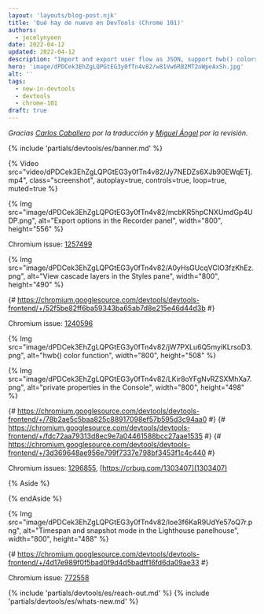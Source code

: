 ```yaml
---
layout: 'layouts/blog-post.njk'
title: 'Qué hay de nuevo en DevTools (Chrome 101)'
authors:
  - jecelynyeen
date: 2022-04-12
updated: 2022-04-12
description: "Import and export user flow as JSON, support hwb() colors, view cascade layers in the Styles pane and more."
hero: 'image/dPDCek3EhZgLQPGtEG3y0fTn4v82/w81Vw6R82MT2oWpeAxSh.jpg'
alt: ''
tags:
  - new-in-devtools
  - devtools
  - chrome-101
draft: true
---
```


_Gracias [Carlos Caballero](https://carloscaballero.io) por la traducción y [Miguel Ángel](https://midu.dev) por la revisión._

{% include 'partials/devtools/es/banner.md' %}

<!-- ## Import and export recorded user flows as a JSON file  {: #recorder } -->

<!-- The [Recorder](/docs/devtools/recorder) panel now supports importing and exporting user flow recordings as a JSON file. This addition makes it easier to share user flows and can be useful for bug reporting. -->

<!-- For example, download this [JSON file](https://storage.googleapis.com/web-dev-uploads/file/dPDCek3EhZgLQPGtEG3y0fTn4v82/vzQbv2rUfTz2DEmx06Gv.json). You can import it with the import button and [replay the user flow](/docs/devtools/recorder/#replay). -->

{% Video src="video/dPDCek3EhZgLQPGtEG3y0fTn4v82/Jy7NEDZs6XJb90EWqETj.mp4", class="screenshot", autoplay=true, controls=true, loop=true, muted=true %}

<!-- Apart from that, you can export the recording as well. After [recording a user flow](/docs/devtools/recorder/#record), click on the export button. There are 3 export options: -->

<!-- - **Export as a JSON file**. Download the recording as a JSON file. -->
<!-- - **Export as a @puppeteer/replay script**. Download the recording as a [Puppeteer Replay](https://github.com/puppeteer/replay) script.  -->
<!-- - **Export as a Puppeteer script** . Download the recording as [Puppeteer](https://pptr.dev/) script. -->

<!-- Consult [the documentation](/docs/devtools/recorder) to learn more about the differences between these options. -->

{% Img src="image/dPDCek3EhZgLQPGtEG3y0fTn4v82/mcbKR5hpCNXUmdGp4UDP.png", alt="Export options in the Recorder panel", width="800", height="556" %}

Chromium issue: [1257499](https://crbug.com/1257499)


<!-- ## View cascade layers in the Styles pane {: #layer } -->

<!-- [Cascade layers](/blog/cascade-layers/) enable more explicit control of your CSS files to prevent style-specificity conflicts. This is particularly useful for large codebases, design systems, and when managing third party styles in applications. -->

<!-- In this [example](https://jec.fyi/demo/cascade-layer), there are 3 cascade layers defined: `page`, `component` and `base`. In the **Styles** pane, you can view each layer and its styles. -->

<!-- Click on the layer name to view the layer order. The `page` layer has the highest specificity, therefore the `box` background is green.  -->

{% Img src="image/dPDCek3EhZgLQPGtEG3y0fTn4v82/A0yHsGUcqVCIO3fzKhEz.png", alt="View cascade layers in the Styles pane", width="800", height="490" %}

{# https://chromium.googlesource.com/devtools/devtools-frontend/+/52f5be82ff6ba59343ba65ab7d8e215e46d44d3b #}

Chromium issue: [1240596](https://crbug.com/1240596)


<!-- ## Support for the hwb() color function {: #hwb } -->

<!-- You can now view and edit [HWB color format](https://drafts.csswg.org/css-color/#the-hwb-notation) in DevTools. -->

<!-- In the **Styles** pane, hold the **Shift** key and click on any color preview to change the color format. The HWB color format is added. -->

<!-- Alternatively, you can change the color format to HWB in the [color picker](/docs/devtools/css/reference/#color-picker). -->

{% Img src="image/dPDCek3EhZgLQPGtEG3y0fTn4v82/jW7PXLu6Q5myiKLrsoD3.png", alt="hwb() color function", width="800", height="508" %}


<!-- ## Improved the display of private properties {: #private-props } -->

<!-- DevTools now properly evaluates and displays private accessors. Previously, you couldn't expand classes with private accessors in the **Console** and the **Sources** panel. -->

{% Img src="image/dPDCek3EhZgLQPGtEG3y0fTn4v82/LKir8oYFgNvRZSXMhXa7.png", alt="private properties in the Console", width="800", height="498" %}

{# https://chromium.googlesource.com/devtools/devtools-frontend/+/78b2ae5c5baa825c88917098ef57b595d3c94aa0 #}
{# https://chromium.googlesource.com/devtools/devtools-frontend/+/fdc72aa79313d8ec9e7a04461588bcc27aae1535 #}
{# https://chromium.googlesource.com/devtools/devtools-frontend/+/3d369648ae956e799f7337e798bf3453f1c4c440 #}

Chromium issues: [1296855](https://crbug.com/1296855), [https://crbug.com/1303407](1303407)


<!-- ## Miscellaneous highlights {: #misc } -->

<!-- These are some noteworthy fixes in this release: -->

<!-- - The [Back/forward cache](/blog/new-in-devtools-98/#bfcache) now displays the extension ID which blocked [bfcache](https://web.dev/bfcache/) when present.( [1284548](https://crbug.com/1284548)) -->
<!-- - Fixed autocompletion support for array-like objects, CSS class names, `map.get` and HTML tags. ([1297101](https://crbug.com/1297101), [1297491](https://crbug.com/1297491), [1293807](https://crbug.com/1293807), [1296983](https://crbug.com/1296983)) -->
<!-- - Fixed incorrect highlights when double-clicking on words and undoing autocomplete. ([1298437](https://crbug.com/1298437), [1298667](https://crbug.com/1298667)) -->
<!-- - Fixed comment keyboard shortcut in the **Sources** panel. ([1296535](https://crbug.com/1296535)) -->
<!-- - Re-enable support for using **Alt** (Options) key for multi selection in the **Sources** panel. ([1304070](https://crbug.com/1304070)) -->

 
<!-- ## [Experimental] New timespan and snapshot mode in the Lighthouse panel {: #lighthouse } -->

{% Aside %}
<!-- To enable the experiment, enable the **Use Lighthouse panel with timespan and snapshot modes** checkbox under **Settings** > **Experiments**. -->
{% endAside %}

<!-- Apart from the existing **navigation** mode, the **Lighthouse** panel now support two more modes on measuring user flows - **timespan** and **snapshot**. -->

<!-- For example, you can use the **timespan** reports to analyze user interactions. Open this [demo](https://coffee-cart.netlify.app/) page. Select the **Timespan** mode and click on **Start timespan**. On the page, click on a coffee and end the timespan. Read the report to find out the [Total Blocking Time](https://web.dev/tbt/) and [Cumulative Layout Shift](https://web.dev/cls/) that were caused by the interaction. -->

<!-- Each mode has its own unique use cases, benefits, and limitations. Please refer to the [Lighthouse documentation](https://github.com/GoogleChrome/lighthouse/blob/master/docs/user-flows.md) for more information. -->

{% Img src="image/dPDCek3EhZgLQPGtEG3y0fTn4v82/loe3f6KaR9UdYe57oQ7r.png", alt="Timespan and snapshot mode in the Lighthouse panelhouse", width="800", height="488" %}

{# https://chromium.googlesource.com/devtools/devtools-frontend/+/4d17e989f0f5bad0f9d4d5badff16fd6da09ae33 #}

Chromium issue: [772558](https://crbug.com/772558)

{% include 'partials/devtools/es/reach-out.md' %}
{% include 'partials/devtools/es/whats-new.md' %}
